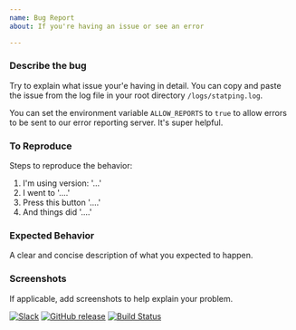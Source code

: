 ```yaml
---
name: Bug Report
about: If you're having an issue or see an error

---
```


### Describe the bug
Try to explain what issue your'e having in detail. You can copy and paste the issue from the log file in your root directory `/logs/statping.log`.

You can set the environment variable `ALLOW_REPORTS` to `true` to allow errors to be sent to our error reporting server. It's super helpful.

### To Reproduce
Steps to reproduce the behavior:
1. I'm using version: '...'
2. I went to '....'
3. Press this button '....'
4. And things did '....'

### Expected Behavior
A clear and concise description of what you expected to happen.

### Screenshots
If applicable, add screenshots to help explain your problem.

[![Slack](https://slack.statping.com/badge.svg)](https://slack.statping.com/) [![GitHub release](https://img.shields.io/github/release/statping/statping.svg)](https://github.com/torusresearch/statping/releases/latest) [![Build Status](https://travis-ci.com/statping/statping.svg?branch=master)](https://travis-ci.com/hunterlong/statping)
